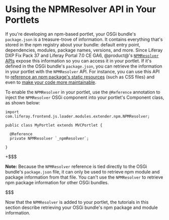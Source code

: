 # Using the NPMResolver API in Your Portlets [](id=using-the-npmresolver-api-in-your-portlets)

If you're developing an npm-based portlet, your OSGi bundle's `package.json` is 
a treasure-trove of information. It contains everything that's stored in the 
npm registry about your bundle: default entry point, dependencies, modules, 
package names, versions, and more. Since Liferay DXP Fix Pack 37 and Liferay Portal 7.0 CE GA6, @product@'s 
[`NPMResolver` APIs](@app-ref@/foundation/latest/javadocs/com/liferay/frontend/js/loader/modules/extender/npm/NPMResolver.html) 
expose this information so you can access it in your portlet. If it's defined
in the OSGi bundle's `package.json`, you can retrieve the information in your
portlet with the `NPMResolver` API. For instance, you can use this API to 
[reference an npm package's static resources](/develop/tutorials/-/knowledge_base/7-0/obtaining-dependency-npm-package-descriptors) 
(such as CSS files) and even to
[make your code more maintainable](/develop/tutorials/-/knowledge_base/7-0/obtaining-dependency-npm-package-descriptors). 

To enable the `NPMResolver` in your portlet, use the `@Reference` annotation to 
inject the `NPMResolver` OSGi component into your portlet's Component class, as 
shown below:

    import com.liferay.frontend.js.loader.modules.extender.npm.NPMResolver;

    public class MyPortlet extends MVCPortlet {
      
      @Reference
      private NPMResolver `_npmResolver`;
      
    }

+$$$

**Note:** Because the `NPMResolver` reference is tied directly to the OSGi 
bundle's `package.json` file, it can only be used to retrieve npm module and 
package information from that file. You can't use the `NPMResolver` to retrieve 
npm package information for other OSGi bundles.

$$$
 
Now that the `NPMResolver` is added to your portlet, the tutorials in this
section describe retrieving your OSGi bundle's npm package and module
information.
